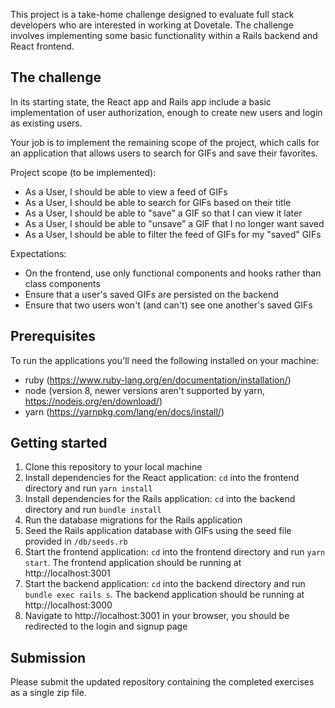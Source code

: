 This project is a take-home challenge designed to evaluate full stack developers who are interested in working at Dovetale. The challenge involves implementing some basic functionality within a Rails backend and React frontend.

## The challenge

In its starting state, the React app and Rails app include a basic implementation of user authorization, enough to create new users and login as existing users.

Your job is to implement the remaining scope of the project, which calls for an application that allows users to search for GIFs and save their favorites.

Project scope (to be implemented):
- As a User, I should be able to view a feed of GIFs
- As a User, I should be able to search for GIFs based on their title
- As a User, I should be able to "save" a GIF so that I can view it later
- As a User, I should be able to "unsave" a GIF that I no longer want saved 
- As a User, I should be able to filter the feed of GIFs for my "saved" GIFs

Expectations:
- On the frontend, use only functional components and hooks rather than class components
- Ensure that a user's saved GIFs are persisted on the backend 
- Ensure that two users won't (and can't) see one another's saved GIFs


## Prerequisites
To run the applications you'll need the following installed on your machine:
* ruby (https://www.ruby-lang.org/en/documentation/installation/)
* node (version 8, newer versions aren't supported by yarn, https://nodejs.org/en/download/)
* yarn (https://yarnpkg.com/lang/en/docs/install/)


## Getting started
1. Clone this repository to your local machine
2. Install dependencies for the React application: `cd` into the frontend directory and run `yarn install`
3. Install dependencies for the Rails application: `cd` into the backend directory and run `bundle install`
4. Run the database migrations for the Rails application
5. Seed the Rails application database with GIFs using the seed file provided in `/db/seeds.rb`
6. Start the frontend application: `cd` into the frontend directory and run `yarn start`. The frontend application should be running at http://localhost:3001
7. Start the backend application: `cd` into the backend directory and run `bundle exec rails s`. The backend application should be running at http://localhost:3000
8. Navigate to http://localhost:3001 in your browser, you should be redirected to the login and signup page


## Submission
Please submit the updated repository containing the completed exercises as a single zip file.